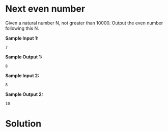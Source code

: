 # Next even number

Given a natural number N, not greater than 10000. Output the even number following this N.

**Sample Input 1:**

```
7
```

**Sample Output 1:**

```
8
```

**Sample Input 2:**

```
8
```

**Sample Output 2:**

```
10
```

# Solution